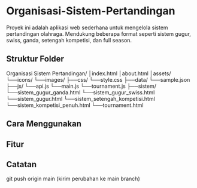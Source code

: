 # Organisasi-Sistem-Pertandingan

Proyek ini adalah aplikasi web sederhana untuk mengelola sistem pertandingan olahraga.
Mendukung beberapa format seperti sistem gugur, swiss, ganda, setengah kompetisi, dan full season.

## Struktur Folder

Organisasi Sistem Pertandingan/
│index.html
│about.html
│assets/
  └──icons/
  └──images/
├──css/
  └──style.css
├──data/
  └──sample.json
├──js/
  └──api.js
  └──main.js
  └──tournament.js
├──sistem/
  └──sistem_gugur_ganda.html
  └──sistem_gugur_swiss.html
  └──sistem_gugur.html
  └──sistem_setengah_kompetisi.html
  └──sistem_kompetisi_penuh.html
└──tournament.html

## Cara Menggunakan

## Fitur

## Catatan

git push origin main (kirim perubahan ke main branch)
